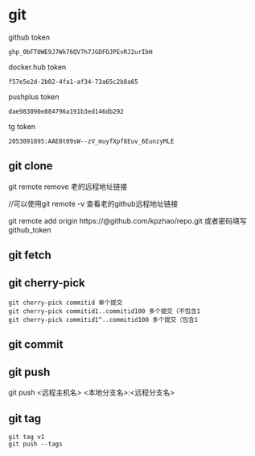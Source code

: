 # git
github token
```
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
```
docker.hub token
```
f57e5e2d-2b02-4fa1-af34-73a65c2b8a65
```
pushplus token
```
dae983090e884796a191b3ed146db292
```
tg token
```
2053091895:AAE8t09sW--zV_muyfXpf8Euv_6EunzyMLE
```
## git clone
git remote remove 老的远程地址链接

//可以使用git remote -v 查看老的github远程地址链接

git remote add origin https://<token>@github.com/kpzhao/repo.git
或者密码填写github_token
## git fetch
## git cherry-pick
```
git cherry-pick commitid 单个提交  
git cherry-pick commitid1..commitid100 多个提交（不包含1  
git cherry-pick commitid1^..commitid100 多个提交（包含1  
```
## git commit
## git push
git push <远程主机名> <本地分支名>:<远程分支名> 
## git tag
```
git tag v1
git push --tags
```

